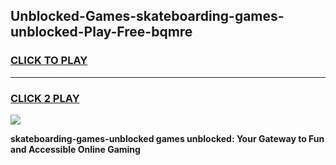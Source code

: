 
## Unblocked-Games-skateboarding-games-unblocked-Play-Free-bqmre
<h3>
<a href="https://premium76.site?title=skateboarding-games-unblocked&ref=19M">CLICK TO PLAY</a></h3>
<hr>

<h3>
<a href="https://premium76.site?title=skateboarding-games-unblocked&ref=19M">CLICK 2 PLAY</a>
  
</h3>

<a href="https://premium76.site?title=skateboarding-games-unblocked&ref=19M"><img src="https://clearcache.store/games.png"></a>


**skateboarding-games-unblocked games unblocked: Your Gateway to Fun and Accessible Online Gaming**

